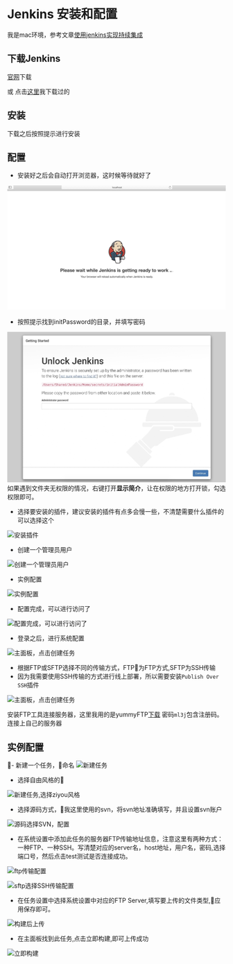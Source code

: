 # Jenkins 安装和配置

我是mac环境，参考文章[使用jenkins实现持续集成](https://www.cnblogs.com/zishengY/p/7170656.html)

## 下载Jenkins

[官网](https://jenkins.io/)下载

或 点击[这里](https://github.com/viivLgr/viivBlog/blob/master/blog/jenkins/lib/jenkins-2.161.pkg)我下载过的

## 安装

下载之后按照提示进行安装

## 配置

- 安装好之后会自动打开浏览器，这时候等待就好了

![等待后台配置](https://github.com/viivLgr/viivBlog/blob/master/images/jenkins_01.jpg)

- 按照提示找到initPassword的目录，并填写密码

![填写密码](https://github.com/viivLgr/viivBlog/blob/master/images/jenkins_02.jpg)
如果遇到文件夹无权限的情况，右键打开**显示简介**，让在权限的地方打开锁，勾选权限即可。

- 选择要安装的插件，建议安装的插件有点多会慢一些，不清楚需要什么插件的可以选择这个

![安装插件](https://github.com/viivLgr/viivBlog/blob/master/images/jenkins_03.jpg)

- 创建一个管理员用户

![创建一个管理员用户](https://github.com/viivLgr/viivBlog/blob/master/images/jenkins_04.jpg)

- 实例配置

![实例配置](https://github.com/viivLgr/viivBlog/blob/master/images/jenkins_05.jpg)

- 配置完成，可以进行访问了

![配置完成，可以进行访问了](https://github.com/viivLgr/viivBlog/blob/master/images/jenkins_06.jpg)

- 登录之后，进行系统配置

![主面板，点击创建任务](https://github.com/viivLgr/viivBlog/blob/master/images/jenkins_09.jpg)

- 根据FTP或SFTP选择不同的传输方式，FTP为FTP方式,SFTP为SSH传输
- 因为我需要使用SSH传输的方式进行线上部署，所以需要安装`Publish Over SSH`插件

![主面板，点击创建任务](https://github.com/viivLgr/viivBlog/blob/master/images/jenkins_10.jpg)

安装FTP工具连接服务器，这里我用的是yummyFTP[下载](https://pan.baidu.com/s/1xU0WcX5TUUQ6GY3kk_Sp1w) 密码`ml3j`包含注册码。
连接上自己的服务器

## 实例配置

- 新建一个任务，命名
![新建任务](https://github.com/viivLgr/viivBlog/blob/master/images/jenkins_08.jpg)

- 选择自由风格的

![新建任务,选择ziyou风格](https://github.com/viivLgr/viivBlog/blob/master/images/jenkins_12.jpg)

- 选择源码方式，我这里使用的svn，将svn地址准确填写，并且设置svn账户

![源码选择SVN，配置](https://github.com/viivLgr/viivBlog/blob/master/images/jenkins_13.jpg)

- 在系统设置中添加此任务的服务器FTP传输地址信息，注意这里有两种方式：一种FTP、一种SSH。写清楚对应的server名，host地址，用户名，密码,选择端口号，然后点击test测试是否连接成功。

![ftp传输配置](https://github.com/viivLgr/viivBlog/blob/master/images/jenkins_10.jpg)

![sftp选择SSH传输配置](https://github.com/viivLgr/viivBlog/blob/master/images/jenkins_13.jpg)

- 在任务设置中选择系统设置中对应的FTP Server,填写要上传的文件类型,应用保存即可。

![构建后上传](https://github.com/viivLgr/viivBlog/blob/master/images/jenkins_15.jpg)

- 在主面板找到此任务,点击立即构建,即可上传成功

![立即构建](https://github.com/viivLgr/viivBlog/blob/master/images/jenkins_16.jpg)
